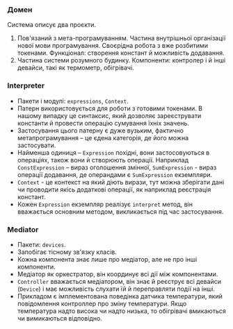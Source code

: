 ### Домен

Система описує два проєкти. 
1. Пов'язаний з мета-програмуванням. Частина внутрішньої організації нової мови програмування. Своєрідна робота з вже розбитими токенами. Функціонал: створення констант й можливість додавання.
2. Частина системи розумного будинку. Компоненти: контролер і й інші девайси, такі як термометр, обігрівачі.

### Interpreter

- Пакети і модулі: `expressions`, `Context`.
- Патерн використовується для роботи з готовими токенами. В нашому випадку це синтаксис, який дозволяє зареєструвати константи й провести операцію сумування їхніх значень.
- Застосування цього патерну є дуже вузьким, фактично метапрограмування – це єдена категорія, де його можна застосувати.
- Найменша одиниця – `Expression` похідні, вони застосовуються в операціях, також вони й створюють операції. Наприклад `ConstExpression` – вираз оголошення змінної, `SumExpression` - вираз операції додавання, де операндами є `SumExpression` екземпляри.
- `Context` - це контекст на який діють вирази, тут можна зберігати дані чи проводити якісь додаткові операції, як наприклад реєстрація констант.
- Кожен `Expression` екземпляр реалізує `interpret` метод, він вважається основним методом, викликається під час застосування.

### Mediator

- Пакети: `devices`.
- Запобігає тісному зв'язку класів.
- Кожна компонента знає лише про медіатор, але не про інші компоненти.
- Медіатор як оркестратор, він координує всі дії між компонентами.
- `Controller` вважається медіатором, він знає й реєструє всі девайси (`Device`) і має можливість слухати їй й переправляти події на інші.
- Прикладом є імплементована поведінка датчика температури, який повідомлення контроллер про зміну температури. Якщо температура надто висока чи надто низька, то обігрівачі вмикаються чи вимикаються відповідно. 
